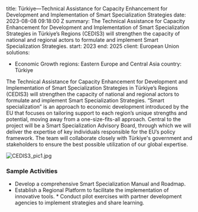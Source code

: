 
title: Türkiye—Technical Assistance for Capacity Enhancement for Development and Implementation
  of Smart Specialization Strategies
date: 2023-08-08 09:18:00 Z
summary: The Technical Assistance for Capacity Enhancement for Development and Implementation
  of Smart Specialization Strategies in Türkiye’s Regions (CEDIS3) will strengthen
  the capacity of national and regional actors to formulate and implement Smart Specialization
  Strategies.
start: 2023
end: 2025
client: European Union
solutions:
- Economic Growth
regions: Eastern Europe and Central Asia
country: Türkiye


The Technical Assistance for Capacity Enhancement for Development and Implementation of Smart Specialization Strategies in Türkiye’s Regions (CEDIS3) will strengthen the capacity of national and regional actors to formulate and implement Smart Specialization Strategies. “Smart specialization” is an approach to economic development introduced by the EU that focuses on tailoring support to each region’s unique strengths and potential, moving away from a one-size-fits-all approach. Central to the project will be a Smart Specialization Advisory Board, through which we will deliver the expertise of key individuals responsible for the EU’s policy framework. The team will collaborate closely with Türkiye's government and stakeholders to ensure the best possible utilization of our global expertise.

![CEDIS3_pic1.jpg](/uploads/CEDIS3_pic1.jpg)

### Sample Activities

* Develop a comprehensive Smart Specialization Manual and Roadmap.
* Establish a Regional Platform to facilitate the implementation of innovative tools. * Conduct pilot exercises with partner development agencies to implement strategies and share learning.
